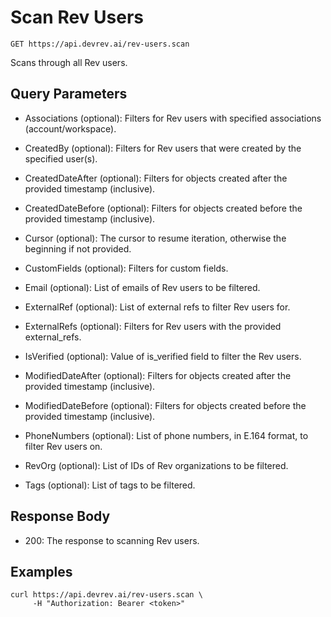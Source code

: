 # Scan Rev Users

```http
GET https://api.devrev.ai/rev-users.scan
```

Scans through all Rev users.



## Query Parameters

- Associations (optional): Filters for Rev users with specified associations
(account/workspace).

- CreatedBy (optional): Filters for Rev users that were created by the specified user(s).

- CreatedDateAfter (optional): Filters for objects created after the provided timestamp (inclusive).

- CreatedDateBefore (optional): Filters for objects created before the provided timestamp
(inclusive).

- Cursor (optional): The cursor to resume iteration, otherwise the beginning if not
provided.

- CustomFields (optional): Filters for custom fields.
- Email (optional): List of emails of Rev users to be filtered.
- ExternalRef (optional): List of external refs to filter Rev users for.
- ExternalRefs (optional): Filters for Rev users with the provided external_refs.
- IsVerified (optional): Value of is_verified field to filter the Rev users.
- ModifiedDateAfter (optional): Filters for objects created after the provided timestamp (inclusive).

- ModifiedDateBefore (optional): Filters for objects created before the provided timestamp
(inclusive).

- PhoneNumbers (optional): List of phone numbers, in E.164 format, to filter Rev users on.

- RevOrg (optional): List of IDs of Rev organizations to be filtered.
- Tags (optional): List of tags to be filtered.

## Response Body

- 200: The response to scanning Rev users.

## Examples

```shell
curl https://api.devrev.ai/rev-users.scan \
     -H "Authorization: Bearer <token>"
```